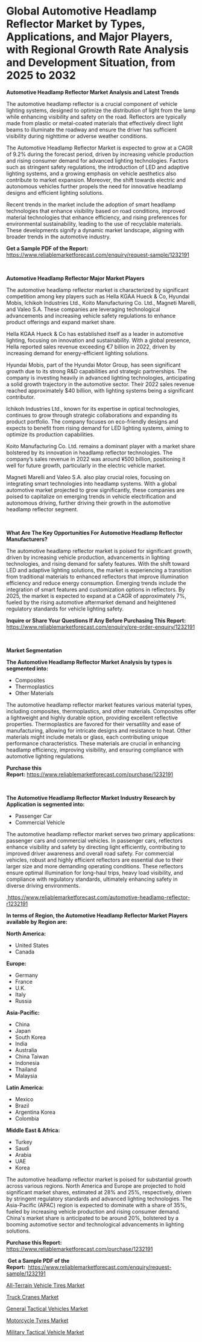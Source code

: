 <p><h1>Global Automotive Headlamp Reflector Market by Types, Applications, and Major Players, with Regional Growth Rate Analysis and Development Situation, from 2025 to 2032</h1></p><p><strong>Automotive Headlamp Reflector Market Analysis and Latest Trends</strong></p>
<p><p>The automotive headlamp reflector is a crucial component of vehicle lighting systems, designed to optimize the distribution of light from the lamp while enhancing visibility and safety on the road. Reflectors are typically made from plastic or metal-coated materials that effectively direct light beams to illuminate the roadway and ensure the driver has sufficient visibility during nighttime or adverse weather conditions.</p><p>The Automotive Headlamp Reflector Market is expected to grow at a CAGR of 9.2% during the forecast period, driven by increasing vehicle production and rising consumer demand for advanced lighting technologies. Factors such as stringent safety regulations, the introduction of LED and adaptive lighting systems, and a growing emphasis on vehicle aesthetics also contribute to market expansion. Moreover, the shift towards electric and autonomous vehicles further propels the need for innovative headlamp designs and efficient lighting solutions.</p><p>Recent trends in the market include the adoption of smart headlamp technologies that enhance visibility based on road conditions, improved material technologies that enhance efficiency, and rising preferences for environmental sustainability, leading to the use of recyclable materials. These developments signify a dynamic market landscape, aligning with broader trends in the automotive industry.</p></p>
<p><strong>Get a Sample PDF of the Report:&nbsp;</strong> <a href="https://www.reliablemarketforecast.com/enquiry/request-sample/1232191?utm_campaign=1875&utm_medium=2&utm_source=Github&utm_content=ia&utm_term=30032025&utm_id=automotive-headlamp-reflector">https://www.reliablemarketforecast.com/enquiry/request-sample/1232191</a></p>
<p>&nbsp;</p>
<p><strong>Automotive Headlamp Reflector Major Market Players</strong></p>
<p><p>The automotive headlamp reflector market is characterized by significant competition among key players such as Hella KGAA Hueck & Co, Hyundai Mobis, Ichikoh Industries Ltd., Koito Manufacturing Co. Ltd., Magneti Marelli, and Valeo S.A. These companies are leveraging technological advancements and increasing vehicle safety regulations to enhance product offerings and expand market share.</p><p>Hella KGAA Hueck & Co has established itself as a leader in automotive lighting, focusing on innovation and sustainability. With a global presence, Hella reported sales revenue exceeding €7 billion in 2022, driven by increasing demand for energy-efficient lighting solutions.</p><p>Hyundai Mobis, part of the Hyundai Motor Group, has seen significant growth due to its strong R&D capabilities and strategic partnerships. The company is investing heavily in advanced lighting technologies, anticipating a solid growth trajectory in the automotive sector. Their 2022 sales revenue reached approximately $40 billion, with lighting systems being a significant contributor.</p><p>Ichikoh Industries Ltd., known for its expertise in optical technologies, continues to grow through strategic collaborations and expanding its product portfolio. The company focuses on eco-friendly designs and expects to benefit from rising demand for LED lighting systems, aiming to optimize its production capabilities.</p><p>Koito Manufacturing Co. Ltd. remains a dominant player with a market share bolstered by its innovation in headlamp reflector technologies. The company’s sales revenue in 2022 was around ¥500 billion, positioning it well for future growth, particularly in the electric vehicle market.</p><p>Magneti Marelli and Valeo S.A. also play crucial roles, focusing on integrating smart technologies into headlamp systems. With a global automotive market projected to grow significantly, these companies are poised to capitalize on emerging trends in vehicle electrification and autonomous driving, further driving their growth in the automotive headlamp reflector segment.</p></p>
<p>&nbsp;</p>
<p><strong>What Are The Key Opportunities For Automotive Headlamp Reflector Manufacturers?</strong></p>
<p><p>The automotive headlamp reflector market is poised for significant growth, driven by increasing vehicle production, advancements in lighting technologies, and rising demand for safety features. With the shift toward LED and adaptive lighting solutions, the market is experiencing a transition from traditional materials to enhanced reflectors that improve illumination efficiency and reduce energy consumption. Emerging trends include the integration of smart features and customization options in reflectors. By 2025, the market is expected to expand at a CAGR of approximately 7%, fueled by the rising automotive aftermarket demand and heightened regulatory standards for vehicle lighting safety.</p></p>
<p><strong>Inquire or Share Your Questions If Any Before Purchasing This Report:</strong> <a href="https://www.reliablemarketforecast.com/enquiry/pre-order-enquiry/1232191?utm_campaign=1875&utm_medium=2&utm_source=Github&utm_content=ia&utm_term=30032025&utm_id=automotive-headlamp-reflector">https://www.reliablemarketforecast.com/enquiry/pre-order-enquiry/1232191</a></p>
<p>&nbsp;</p>
<p><strong>Market Segmentation</strong></p>
<p><strong>The Automotive Headlamp Reflector Market Analysis by types is segmented into:</strong></p>
<p><ul><li>Composites</li><li>Thermoplastics</li><li>Other Materials</li></ul></p>
<p><p>The automotive headlamp reflector market features various material types, including composites, thermoplastics, and other materials. Composites offer a lightweight and highly durable option, providing excellent reflective properties. Thermoplastics are favored for their versatility and ease of manufacturing, allowing for intricate designs and resistance to heat. Other materials might include metals or glass, each contributing unique performance characteristics. These materials are crucial in enhancing headlamp efficiency, improving visibility, and ensuring compliance with automotive lighting regulations.</p></p>
<p><strong>Purchase this Report:&nbsp;</strong><a href="https://www.reliablemarketforecast.com/purchase/1232191?utm_campaign=1875&utm_medium=2&utm_source=Github&utm_content=ia&utm_term=30032025&utm_id=automotive-headlamp-reflector">https://www.reliablemarketforecast.com/purchase/1232191</a></p>
<p>&nbsp;</p>
<p><strong>The Automotive Headlamp Reflector Market Industry Research by Application is segmented into:</strong></p>
<p><ul><li>Passenger Car</li><li>Commercial Vehicle</li></ul></p>
<p><p>The automotive headlamp reflector market serves two primary applications: passenger cars and commercial vehicles. In passenger cars, reflectors enhance visibility and safety by directing light efficiently, contributing to improved driver awareness and overall road safety. For commercial vehicles, robust and highly efficient reflectors are essential due to their larger size and more demanding operating conditions. These reflectors ensure optimal illumination for long-haul trips, heavy load visibility, and compliance with regulatory standards, ultimately enhancing safety in diverse driving environments.</p></p>
<p><a href="https://www.reliablemarketforecast.com/automotive-headlamp-reflector-r1232191?utm_campaign=1875&utm_medium=2&utm_source=Github&utm_content=ia&utm_term=30032025&utm_id=automotive-headlamp-reflector">&nbsp;https://www.reliablemarketforecast.com/automotive-headlamp-reflector-r1232191</a></p>
<p><strong>In terms of Region, the Automotive Headlamp Reflector Market Players available by Region are:</strong></p>
<p>
    <p> <strong> North America: </strong>
        <ul>
            <li>United States</li>
            <li>Canada</li>
        </ul>
        </p> 
    <p> <strong> Europe: </strong>
        <ul>
            <li>Germany</li>
            <li>France</li>
            <li>U.K.</li>
            <li>Italy</li>
            <li>Russia</li>
        </ul>
        </p> 
    <p> <strong> Asia-Pacific: </strong>
        <ul>
            <li>China</li>
            <li>Japan</li>
            <li>South Korea</li>
            <li>India</li>
            <li>Australia</li>
            <li>China Taiwan</li>
            <li>Indonesia</li>
            <li>Thailand</li>
            <li>Malaysia</li>
        </ul>
        </p> 
    <p> <strong> Latin America: </strong>
        <ul>
            <li>Mexico</li>
            <li>Brazil</li>
            <li>Argentina Korea</li>
            <li>Colombia</li>
        </ul>
        </p> 
    <p> <strong> Middle East & Africa: </strong>
        <ul>
            <li>Turkey</li>
            <li>Saudi</li>
            <li>Arabia</li>
            <li>UAE</li>
            <li>Korea</li>
        </ul>
    </p>
    </p>
<p><p>The automotive headlamp reflector market is poised for substantial growth across various regions. North America and Europe are projected to hold significant market shares, estimated at 28% and 25%, respectively, driven by stringent regulatory standards and advanced lighting technologies. The Asia-Pacific (APAC) region is expected to dominate with a share of 35%, fueled by increasing vehicle production and rising consumer demand. China's market share is anticipated to be around 20%, bolstered by a booming automotive sector and technological advancements in lighting solutions.</p></p>
<p><strong>Purchase this Report: </strong><a href="https://www.reliablemarketforecast.com/purchase/1232191?utm_campaign=1875&utm_medium=2&utm_source=Github&utm_content=ia&utm_term=30032025&utm_id=automotive-headlamp-reflector">https://www.reliablemarketforecast.com/purchase/1232191</a></p>
<p>&nbsp;<strong>Get a Sample PDF of the Report:&nbsp;&nbsp;</strong><a href="https://www.reliablemarketforecast.com/enquiry/request-sample/1232191?utm_campaign=1875&utm_medium=2&utm_source=Github&utm_content=ia&utm_term=30032025&utm_id=automotive-headlamp-reflector">https://www.reliablemarketforecast.com/enquiry/request-sample/1232191</a></p>
<p><strong></strong></p>
<p><p><a href="https://github.com/ziringebrur1/Market-Research-Report-List-1/blob/main/all-terrain-vehicle-tires-market.md?utm_campaign=1875&utm_medium=2&utm_source=Github&utm_content=ia&utm_term=30032025&utm_id=automotive-headlamp-reflector">All-Terrain Vehicle Tires Market</a></p><p><a href="https://github.com/pelegeazlie5/Market-Research-Report-List-1/blob/main/truck-cranes-market.md?utm_campaign=1875&utm_medium=2&utm_source=Github&utm_content=ia&utm_term=30032025&utm_id=automotive-headlamp-reflector">Truck Cranes Market</a></p><p><a href="https://github.com/kevoncesya4j/Market-Research-Report-List-1/blob/main/general-tactical-vehicles-market.md?utm_campaign=1875&utm_medium=2&utm_source=Github&utm_content=ia&utm_term=30032025&utm_id=automotive-headlamp-reflector">General Tactical Vehicles Market</a></p><p><a href="https://github.com/perbetpereir/Market-Research-Report-List-1/blob/main/motorcycle-tyres-market.md?utm_campaign=1875&utm_medium=2&utm_source=Github&utm_content=ia&utm_term=30032025&utm_id=automotive-headlamp-reflector">Motorcycle Tyres Market</a></p><p><a href="https://github.com/sitarzerpa3d/Market-Research-Report-List-1/blob/main/military-tactical-vehicle-market.md?utm_campaign=1875&utm_medium=2&utm_source=Github&utm_content=ia&utm_term=30032025&utm_id=automotive-headlamp-reflector">Military Tactical Vehicle Market</a></p></p>
